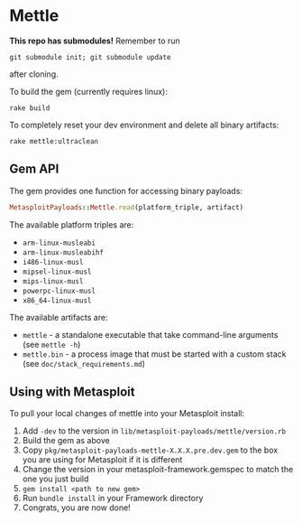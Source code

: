 Mettle
======

**This repo has submodules!** Remember to run
```
git submodule init; git submodule update
```
after cloning.

To build the gem (currently requires linux):

```
rake build
```

To completely reset your dev environment and delete all binary artifacts:

```
rake mettle:ultraclean
```

Gem API
-------

The gem provides one function for accessing binary payloads:
```ruby
MetasploitPayloads::Mettle.read(platform_triple, artifact)
```

The available platform triples are:
* `arm-linux-musleabi`
* `arm-linux-musleabihf`
* `i486-linux-musl`
* `mipsel-linux-musl`
* `mips-linux-musl`
* `powerpc-linux-musl`
* `x86_64-linux-musl`

The available artifacts are:
* `mettle` - a standalone executable that take command-line arguments (see `mettle -h`)
* `mettle.bin` - a process image that must be started with a custom stack (see `doc/stack_requirements.md`)


Using with Metasploit
---------------------

To pull your local changes of mettle into your Metasploit install:

1. Add `-dev` to the version in `lib/metasploit-payloads/mettle/version.rb`
2. Build the gem as above
3. Copy `pkg/metasploit-payloads-mettle-X.X.X.pre.dev.gem` to the box you are using for Metasploit if it is different
4. Change the version in your metasploit-framework.gemspec to match the one you just build
5. `gem install <path to new gem>`
6. Run `bundle install` in your Framework directory
7. Congrats, you are now done!
